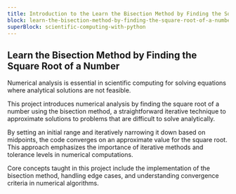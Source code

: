 ```yaml
---
title: Introduction to the Learn the Bisection Method by Finding the Square Root of a Number
block: learn-the-bisection-method-by-finding-the-square-root-of-a-number
superBlock: scientific-computing-with-python
---
```


## Learn the Bisection Method by Finding the Square Root of a Number

Numerical analysis is essential in scientific computing for solving equations where analytical solutions are not feasible.

This project introduces numerical analysis by finding the square root of a number using the bisection method, a straightforward iterative technique to approximate solutions to problems that are difficult to solve analytically.

By setting an initial range and iteratively narrowing it down based on midpoints, the code converges on an approximate value for the square root. This approach emphasizes the importance of iterative methods and tolerance levels in numerical computations.

Core concepts taught in this project include the implementation of the bisection method, handling edge cases, and understanding convergence criteria in numerical algorithms.
